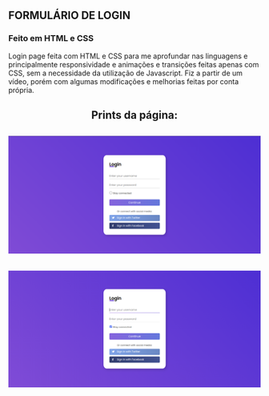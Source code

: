 ## FORMULÁRIO DE LOGIN
### Feito em HTML e CSS 

Login page feita com HTML e CSS para me aprofundar nas linguagens e principalmente responsividade e animações e transições feitas apenas com CSS, sem a necessidade da utilização de Javascript. Fiz a partir de um vídeo, porém com algumas modificações e melhorias feitas por conta própria.


### <h2 align="center"> Prints da página: </h2>
<h2 align="center"> <img alt="Screenshot 1" src="./assets/screen1.png"> </h2>

<h2 align="center"> <img alt="Screenshot 2" src="./assets/screen2.png"> </h2>
